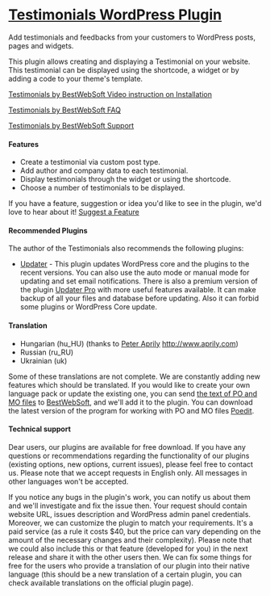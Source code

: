 <a href="http://bestwebsoft.com/products/wordpress/plugins/testimonials/" target=_blank>Testimonials WordPress Plugin</a>
========================

Add testimonials and feedbacks from your customers to WordPress posts, pages and widgets.

<p>This plugin allows creating and displaying a Testimonial on your website. This testimonial can be displayed using the shortcode, a widget or by adding a code to your theme's template.</p>


<div class='video'></div>


<p><a href="http://www.youtube.com/watch?v=YMPuEmLELfk">Testimonials by BestWebSoft Video instruction on Installation</a></p>

<p><a href="http://wordpress.org/plugins/bws-testimonials/faq/">Testimonials by BestWebSoft FAQ</a></p>

<p><a href="http://support.bestwebsoft.com">Testimonials by BestWebSoft Support</a></p>

<h4>Features</h4>

<ul>
<li>Create a testimonial via custom post type.</li>
<li>Add author and company data to each testimonial.</li>
<li>Display testimonials through the widget or using the shortcode. </li>
<li>Choose a number of testimonials to be displayed.</li>
</ul>

<p>If you have a feature, suggestion or idea you'd like to see in the plugin, we'd love to hear about it! <a href="http://support.bestwebsoft.com/hc/en-us/requests/new">Suggest a Feature</a></p>

<h4>Recommended Plugins</h4>

<p>The author of the Testimonials also recommends the following plugins:</p>

<ul>
<li><a href="http://wordpress.org/plugins/updater/">Updater</a> - This plugin updates WordPress core and the plugins to the recent versions. You can also use the auto mode or manual mode for updating and set email notifications.
There is also a premium version of the plugin <a href="http://bestwebsoft.com/products/wordpress/plugins/updater/">Updater Pro</a> with more useful features available. It can make backup of all your files and database before updating. Also it can forbid some plugins or WordPress Core update.</li>
</ul>

<h4>Translation</h4>

<ul>
<li>Hungarian (hu_HU) (thanks to <a href="mailto:solarside09@gmail.com">Peter Aprily</a> <a href="http://www.aprily.com" rel="nofollow">http://www.aprily.com</a>)</li>
<li>Russian (ru_RU)</li>
<li>Ukrainian (uk)</li>
</ul>

<p>Some of these translations are not complete. We are constantly adding new features which should be translated. If you would like to create your own language pack or update the existing one, you can send <a href="http://codex.wordpress.org/Translating_WordPress">the text of PO and MO files</a> to <a href="http://support.bestwebsoft.com/hc/en-us/requests/new">BestWebSoft</a>, and we'll add it to the plugin. You can download the latest version of the program for working with PO and MO files  <a href="http://www.poedit.net/download.php">Poedit</a>.</p>

<h4>Technical support</h4>

<p>Dear users, our plugins are available for free download. If you have any questions or recommendations regarding the functionality of our plugins (existing options, new options, current issues), please feel free to contact us. Please note that we accept requests in English only. All messages in other languages won't be accepted.</p>

<p>If you notice any bugs in the plugin's work, you can notify us about them and we'll investigate and fix the issue then. Your request should contain website URL, issues description and WordPress admin panel credentials.
Moreover, we can customize the plugin to match your requirements. It's a paid service (as a rule it costs $40, but the price can vary depending on the amount of the necessary changes and their complexity). Please note that we could also include this or that feature (developed for you) in the next release and share it with the other users then.
We can fix some things for free for the users who provide a translation of our plugin into their native language (this should be a new translation of a certain plugin, you can check available translations on the official plugin page).</p>